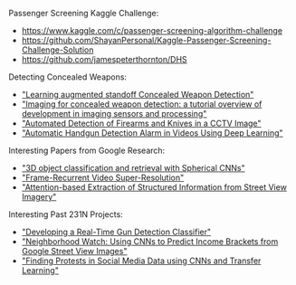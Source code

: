 Passenger Screening Kaggle Challenge:
- https://www.kaggle.com/c/passenger-screening-algorithm-challenge
- https://github.com/ShayanPersonal/Kaggle-Passenger-Screening-Challenge-Solution
- https://github.com/jamespeterthornton/DHS

Detecting Concealed Weapons:
- ["Learning augmented standoff Concealed Weapon Detection"](http://ieeexplore.ieee.org/document/7868153/)
- ["Imaging for concealed weapon detection: a tutorial overview of development in imaging sensors and processing"](https://ieeexplore.ieee.org/document/1406480/)
- ["Automated Detection of Firearms and Knives in a CCTV Image"](https://www.ncbi.nlm.nih.gov/pmc/articles/PMC4732080/)
- ["Automatic Handgun Detection Alarm in Videos Using Deep Learning"](https://arxiv.org/pdf/1702.05147.pdf)

Interesting Papers from Google Research:
- ["3D object classification and retrieval with Spherical CNNs"](https://research.google.com/pubs/pub46521.html)
- ["Frame-Recurrent Video Super-Resolution"](https://research.google.com/pubs/pub46677.html)
- ["Attention-based Extraction of Structured Information from Street View Imagery"](https://research.google.com/pubs/pub46686.html)

Interesting Past 231N Projects:
- ["Developing a Real-Time Gun Detection Classifier"](http://cs231n.stanford.edu/reports/2017/pdfs/716.pdf)
- ["Neighborhood Watch: Using CNNs to Predict Income Brackets from Google Street View Images"](http://cs231n.stanford.edu/reports/2017/pdfs/556.pdf)
- ["Finding Protests in Social Media Data using CNNs and Transfer Learning"](http://cs231n.stanford.edu/reports/2017/pdfs/128.pdf)



